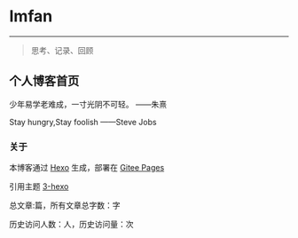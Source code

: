 # Imfan
---
> 思考、记录、回顾

 
## 个人博客首页

少年易学老难成，一寸光阴不可轻。 ——朱熹

Stay hungry,Stay foolish     ——Steve Jobs

### 关于
本博客通过 [Hexo](https://hexo.io/) 生成，部署在 [Gitee Pages](https://gitee.com/help/articles/4136#article-header0)<p>
引用主题 [3-hexo](https://yelog.org/2017/03/23/3-hexo-instruction/)


总文章:<code class="article_number"></code>篇，所有文章总字数：<code class="site_word_count"></code>字<p>
历史访问人数：<code class="site_uv"></code>人，历史访问量：<code class="site_pv"></code>次
